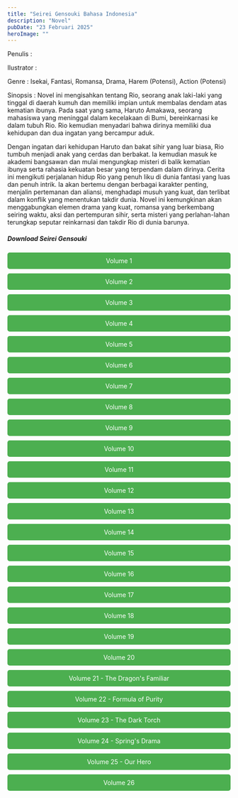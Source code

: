 ```yaml
---
title: "Seirei Gensouki Bahasa Indonesia"
description: "Novel"
pubDate: "23 Februari 2025"
heroImage: ""
---
```


Penulis :

Ilustrator :

Genre : Isekai, Fantasi, Romansa, Drama, Harem (Potensi), Action (Potensi)

Sinopsis : Novel ini mengisahkan tentang Rio, seorang anak laki-laki yang tinggal di daerah kumuh dan memiliki impian untuk membalas dendam atas kematian ibunya. Pada saat yang sama, Haruto Amakawa, seorang mahasiswa yang meninggal dalam kecelakaan di Bumi, bereinkarnasi ke dalam tubuh Rio.  Rio kemudian menyadari bahwa dirinya memiliki dua kehidupan dan dua ingatan yang bercampur aduk.

Dengan ingatan dari kehidupan Haruto dan bakat sihir yang luar biasa, Rio tumbuh menjadi anak yang cerdas dan berbakat. Ia kemudian masuk ke akademi bangsawan dan mulai mengungkap misteri di balik kematian ibunya serta rahasia kekuatan besar yang terpendam dalam dirinya.  Cerita ini mengikuti perjalanan hidup Rio yang penuh liku di dunia fantasi yang luas dan penuh intrik. Ia akan bertemu dengan berbagai karakter penting, menjalin pertemanan dan aliansi, menghadapi musuh yang kuat, dan terlibat dalam konflik yang menentukan takdir dunia. Novel ini kemungkinan akan menggabungkan elemen drama yang kuat, romansa yang berkembang seiring waktu, aksi dan pertempuran sihir, serta misteri yang perlahan-lahan terungkap seputar reinkarnasi dan takdir Rio di dunia barunya.

<!DOCTYPE html>
<html>
<head>
  <style>
  .download-button {
      display: block;
      margin: 10px 0;
      padding: 10px 20px;
      background-color: #4CAF50;
      color: white;
      text-align: center;
      text-decoration: none;
      border: none;
      border-radius: 5px;
    }
  </style>
</head>
<body>

  <h5>Download Seirei Gensouki</h5>

  <a href="https://gawr-index.floral.workers.dev/0:/LN%20&%20WN/LN%20&%20WN%20Jepang%20P1/Seirei%20gensou/Seirei%20Gensouki%20Volume%2001.pdf" class="download-button" download>Volume 1</a>
  <a href="https://gawr-index.floral.workers.dev/0:/LN%20&%20WN/LN%20&%20WN%20Jepang%20P1/Seirei%20gensou/Seirei%20Gensouki%20Volume%2002.pdf" class="download-button" download>Volume 2</a>
  <a href="https://gawr-index.floral.workers.dev/0:/LN%20&%20WN/LN%20&%20WN%20Jepang%20P1/Seirei%20gensou/Seirei%20Gensouki%20Volume%2003.pdf" class="download-button" download>Volume 3</a>
  <a href="https://gawr-index.floral.workers.dev/0:/LN%20&%20WN/LN%20&%20WN%20Jepang%20P1/Seirei%20gensou/Seirei%20Gensouki%20Volume%2004.pdf" class="download-button" download>Volume 4</a>
  <a href="https://gawr-index.floral.workers.dev/0:/LN%20&%20WN/LN%20&%20WN%20Jepang%20P1/Seirei%20gensou/Seirei%20Gensouki%20Volume%2005.pdf" class="download-button" download>Volume 5</a>
  <a href="https://gawr-index.floral.workers.dev/0:/LN%20&%20WN/LN%20&%20WN%20Jepang%20P1/Seirei%20gensou/Seirei%20Gensouki%20Volume%2006.pdf" class="download-button" download>Volume 6</a>
  <a href="https://gawr-index.floral.workers.dev/0:/LN%20&%20WN/LN%20&%20WN%20Jepang%20P1/Seirei%20gensou/Seirei%20Gensouki%20Volume%2007.pdf" class="download-button" download>Volume 7</a>
  <a href="https://gawr-index.floral.workers.dev/0:/LN%20&%20WN/LN%20&%20WN%20Jepang%20P1/Seirei%20gensou/Seirei%20Gensouki%20Volume%2008.pdf" class="download-button" download>Volume 8</a>
  <a href="https://gawr-index.floral.workers.dev/0:/LN%20&%20WN/LN%20&%20WN%20Jepang%20P1/Seirei%20gensou/Seirei%20Gensouki%20Volume%2009.pdf" class="download-button" download>Volume 9</a>
  <a href="https://gawr-index.floral.workers.dev/0:/LN%20&%20WN/LN%20&%20WN%20Jepang%20P1/Seirei%20gensou/Seirei%20Gensouki%20Volume%2010.pdf" class="download-button" download>Volume 10</a>
  <a href="https://gawr-index.floral.workers.dev/0:/LN%20&%20WN/LN%20&%20WN%20Jepang%20P1/Seirei%20gensou/Seirei%20Gensouki%20Volume%2011.pdf" class="download-button" download>Volume 11</a>
  <a href="https://gawr-index.floral.workers.dev/0:/LN%20&%20WN/LN%20&%20WN%20Jepang%20P1/Seirei%20gensou/Seirei%20Gensouki%20Volume%2012.pdf" class="download-button" download>Volume 12</a>
  <a href="https://gawr-index.floral.workers.dev/0:/LN%20&%20WN/LN%20&%20WN%20Jepang%20P1/Seirei%20gensou/Seirei%20Gensouki%20Volume%2013.pdf" class="download-button" download>Volume 13</a>
  <a href="https://gawr-index.floral.workers.dev/0:/LN%20&%20WN/LN%20&%20WN%20Jepang%20P1/Seirei%20gensou/Seirei%20Gensouki%20Volume%2014.pdf" class="download-button" download>Volume 14</a>
  <a href="https://gawr-index.floral.workers.dev/0:/LN%20&%20WN/LN%20&%20WN%20Jepang%20P1/Seirei%20gensou/Seirei%20Gensouki%20Volume%2015.pdf" class="download-button" download>Volume 15</a>
  <a href="https://gawr-index.floral.workers.dev/0:/LN%20&%20WN/LN%20&%20WN%20Jepang%20P1/Seirei%20gensou/Seirei%20Gensouki%20Volume%2016.pdf" class="download-button" download>Volume 16</a>
  <a href="https://gawr-index.floral.workers.dev/0:/LN%20&%20WN/LN%20&%20WN%20Jepang%20P1/Seirei%20gensou/Seirei%20Gensouki%20Volume%2017.pdf" class="download-button" download>Volume 17</a>
  <a href="https://gawr-index.floral.workers.dev/0:/LN%20&%20WN/LN%20&%20WN%20Jepang%20P1/Seirei%20gensou/Seirei%20Gensouki%20Volume%2018.pdf" class="download-button" download>Volume 18</a>
  <a href="https://gawr-index.floral.workers.dev/0:/LN%20&%20WN/LN%20&%20WN%20Jepang%20P1/Seirei%20gensou/Seirei%20Gensouki%20Volume%2019.pdf" class="download-button" download>Volume 19</a>
  <a href="https://gawr-index.floral.workers.dev/0:/LN%20&%20WN/LN%20&%20WN%20Jepang%20P1/Seirei%20gensou/Seirei%20Gensouki%20Volume%2020.pdf" class="download-button" download>Volume 20</a>
  <a href="https://gawr-index.floral.workers.dev/0:/LN%20&%20WN/LN%20&%20WN%20Jepang%20P1/Seirei%20gensou/Seirei%20Gensouki%20Volume%2021%20-%20The%20Dragon's%20Familiar%20-%20Neronime.pdf" class="download-button" download>Volume 21 - The Dragon's Familiar</a>
  <a href="https://gawr-index.floral.workers.dev/0:/LN%20&%20WN/LN%20&%20WN%20Jepang%20P1/Seirei%20gensou/Seirei%20Gensouki%20Volume%2022%20-%20Formula%20of%20Purity%20-%20Neronime.pdf" class="download-button" download>Volume 22 - Formula of Purity</a>
  <a href="https://gawr-index.floral.workers.dev/0:/LN%20&%20WN/LN%20&%20WN%20Jepang%20P1/Seirei%20gensou/Seirei%20Gensouki%20Volume%2023%20-%20The%20Dark%20Torch%20-%20Anteiku.pdf" class="download-button" download>Volume 23 - The Dark Torch</a>
  <a href="https://gawr-index.floral.workers.dev/0:/LN%20&%20WN/LN%20&%20WN%20Jepang%20P1/Seirei%20gensou/Seirei%20Gensouki%20Volume%2024%20-%20Spring's%20Drama%20-%20Anteiku.pdf" class="download-button" download>Volume 24 - Spring's Drama</a>
  <a href="https://gawr-index.floral.workers.dev/0:/LN%20&%20WN/LN%20&%20WN%20Jepang%20P1/Seirei%20gensou/Seirei%20Gensouki%20Volume%2025%20-%20Our%20Hero%20-%20AnteikuTL.pdf" class="download-button" download>Volume 25 - Our Hero</a>
  <a href="https://gawr-index.floral.workers.dev/0:/LN%20&%20WN/LN%20&%20WN%20Jepang%20P1/Seirei%20gensou/Seirei%20Gensouki:%20Spirit%20Chronicles%20Volume%2026.pdf" class="download-button" download>Volume 26</a>

</body>
</html>
